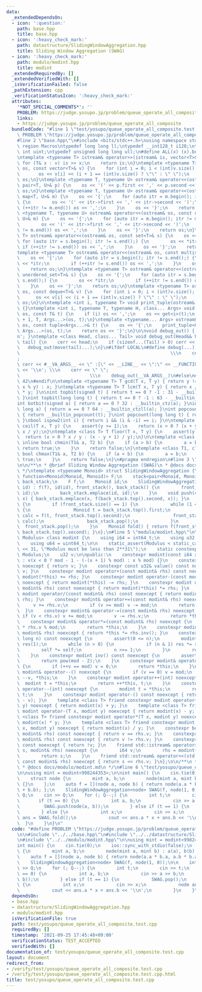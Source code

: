 ```yaml
---
data:
  _extendedDependsOn:
  - icon: ':question:'
    path: base.hpp
    title: base.hpp
  - icon: ':heavy_check_mark:'
    path: datastructure/SlidingWindowAggregation.hpp
    title: Sliding Window Aggregation (SWAG)
  - icon: ':heavy_check_mark:'
    path: modulo/modint.hpp
    title: modint
  _extendedRequiredBy: []
  _extendedVerifiedWith: []
  _isVerificationFailed: false
  _pathExtension: cpp
  _verificationStatusIcon: ':heavy_check_mark:'
  attributes:
    '*NOT_SPECIAL_COMMENTS*': ''
    PROBLEM: https://judge.yosupo.jp/problem/queue_operate_all_composite
    links:
    - https://judge.yosupo.jp/problem/queue_operate_all_composite
  bundledCode: "#line 1 \"test/yosupo/queue_operate_all_composite.test.cpp\"\n#define\
    \ PROBLEM \"https://judge.yosupo.jp/problem/queue_operate_all_composite\"\n\n\
    #line 2 \"base.hpp\"\n#include <bits/stdc++.h>\nusing namespace std;\n#pragma\
    \ region Macros\ntypedef long long ll;\ntypedef __int128_t i128;\ntypedef unsigned\
    \ int uint;\ntypedef unsigned long long ull;\n#define ALL(x) (x).begin(), (x).end()\n\
    \ntemplate <typename T> istream& operator>>(istream& is, vector<T>& v) {\n   \
    \ for (T& x : v) is >> x;\n    return is;\n}\ntemplate <typename T> ostream& operator<<(ostream&\
    \ os, const vector<T>& v) {\n    for (int i = 0; i < (int)v.size(); i++) {\n \
    \       os << v[i] << (i + 1 == (int)v.size() ? \"\" : \" \");\n    }\n    return\
    \ os;\n}\ntemplate <typename T, typename U> ostream& operator<<(ostream& os, const\
    \ pair<T, U>& p) {\n    os << '(' << p.first << ',' << p.second << ')';\n    return\
    \ os;\n}\ntemplate <typename T, typename U> ostream& operator<<(ostream& os, const\
    \ map<T, U>& m) {\n    os << '{';\n    for (auto itr = m.begin(); itr != m.end();)\
    \ {\n        os << '(' << itr->first << ',' << itr->second << ')';\n        if\
    \ (++itr != m.end()) os << ',';\n    }\n    os << '}';\n    return os;\n}\ntemplate\
    \ <typename T, typename U> ostream& operator<<(ostream& os, const unordered_map<T,\
    \ U>& m) {\n    os << '{';\n    for (auto itr = m.begin(); itr != m.end();) {\n\
    \        os << '(' << itr->first << ',' << itr->second << ')';\n        if (++itr\
    \ != m.end()) os << ',';\n    }\n    os << '}';\n    return os;\n}\ntemplate <typename\
    \ T> ostream& operator<<(ostream& os, const set<T>& s) {\n    os << '{';\n   \
    \ for (auto itr = s.begin(); itr != s.end();) {\n        os << *itr;\n       \
    \ if (++itr != s.end()) os << ',';\n    }\n    os << '}';\n    return os;\n}\n\
    template <typename T> ostream& operator<<(ostream& os, const multiset<T>& s) {\n\
    \    os << '{';\n    for (auto itr = s.begin(); itr != s.end();) {\n        os\
    \ << *itr;\n        if (++itr != s.end()) os << ',';\n    }\n    os << '}';\n\
    \    return os;\n}\ntemplate <typename T> ostream& operator<<(ostream& os, const\
    \ unordered_set<T>& s) {\n    os << '{';\n    for (auto itr = s.begin(); itr !=\
    \ s.end();) {\n        os << *itr;\n        if (++itr != s.end()) os << ',';\n\
    \    }\n    os << '}';\n    return os;\n}\ntemplate <typename T> ostream& operator<<(ostream&\
    \ os, const deque<T>& v) {\n    for (int i = 0; i < (int)v.size(); i++) {\n  \
    \      os << v[i] << (i + 1 == (int)v.size() ? \"\" : \" \");\n    }\n    return\
    \ os;\n}\n\ntemplate <int i, typename T> void print_tuple(ostream&, const T&)\
    \ {}\ntemplate <int i, typename T, typename H, class... Args> void print_tuple(ostream&\
    \ os, const T& t) {\n    if (i) os << ',';\n    os << get<i>(t);\n    print_tuple<i\
    \ + 1, T, Args...>(os, t);\n}\ntemplate <typename... Args> ostream& operator<<(ostream&\
    \ os, const tuple<Args...>& t) {\n    os << '{';\n    print_tuple<0, tuple<Args...>,\
    \ Args...>(os, t);\n    return os << '}';\n}\n\nvoid debug_out() { cerr << '\\\
    n'; }\ntemplate <class Head, class... Tail> void debug_out(Head&& head, Tail&&...\
    \ tail) {\n    cerr << head;\n    if (sizeof...(Tail) > 0) cerr << \", \";\n \
    \   debug_out(move(tail)...);\n}\n#ifdef LOCAL\n#define debug(...)           \
    \                                                        \\\n    cerr << \" \"\
    ;                                                                     \\\n   \
    \ cerr << #__VA_ARGS__ << \" :[\" << __LINE__ << \":\" << __FUNCTION__ << \"]\"\
    \ << '\\n'; \\\n    cerr << \" \";                                           \
    \                          \\\n    debug_out(__VA_ARGS__)\n#else\n#define debug(...)\
    \ 42\n#endif\n\ntemplate <typename T> T gcd(T x, T y) { return y != 0 ? gcd(y,\
    \ x % y) : x; }\ntemplate <typename T> T lcm(T x, T y) { return x / gcd(x, y)\
    \ * y; }\n\nint topbit(signed t) { return t == 0 ? -1 : 31 - __builtin_clz(t);\
    \ }\nint topbit(long long t) { return t == 0 ? -1 : 63 - __builtin_clzll(t); }\n\
    int botbit(signed a) { return a == 0 ? 32 : __builtin_ctz(a); }\nint botbit(long\
    \ long a) { return a == 0 ? 64 : __builtin_ctzll(a); }\nint popcount(signed t)\
    \ { return __builtin_popcount(t); }\nint popcount(long long t) { return __builtin_popcountll(t);\
    \ }\nbool ispow2(int i) { return i && (i & -i) == i; }\n\ntemplate <class T> T\
    \ ceil(T x, T y) {\n    assert(y >= 1);\n    return (x > 0 ? (x + y - 1) / y :\
    \ x / y);\n}\ntemplate <class T> T floor(T x, T y) {\n    assert(y >= 1);\n  \
    \  return (x > 0 ? x / y : (x - y + 1) / y);\n}\n\ntemplate <class T1, class T2>\
    \ inline bool chmin(T1& a, T2 b) {\n    if (a > b) {\n        a = b;\n       \
    \ return true;\n    }\n    return false;\n}\ntemplate <class T1, class T2> inline\
    \ bool chmax(T1& a, T2 b) {\n    if (a < b) {\n        a = b;\n        return\
    \ true;\n    }\n    return false;\n}\n#pragma endregion\n#line 3 \"datastructure/SlidingWindowAggregation.hpp\"\
    \n\n/**\n * @brief Sliding Window Aggregation (SWAG)\n * @docs docs/datastructure/SlidingWindowAggregation.md\n\
    \ */\ntemplate <typename Monoid> struct SlidingWindowAggregation {\n    typedef\
    \ function<Monoid(Monoid, Monoid)> F;\n    stack<pair<Monoid, Monoid>> front_stack,\
    \ back_stack;\n    F f;\n    Monoid id;\n    SlidingWindowAggregation(F f, Monoid\
    \ id) : f(f), id(id), front_stack(), back_stack() {\n        front_stack.emplace(id,\
    \ id);\n        back_stack.emplace(id, id);\n    }\n    void push(const Monoid&\
    \ x) { back_stack.emplace(x, f(back_stack.top().second, x)); }\n    void pop()\
    \ {\n        if (front_stack.size() == 1) {\n            while (1 < (int)back_stack.size())\
    \ {\n                Monoid t = back_stack.top().first;\n                Monoid\
    \ calc = f(t, front_stack.top().second);\n                front_stack.emplace(t,\
    \ calc);\n                back_stack.pop();\n            }\n        }\n      \
    \  front_stack.pop();\n    }\n    Monoid fold() { return f(front_stack.top().second,\
    \ back_stack.top().second); }\n};\n#line 5 \"modulo/modint.hpp\"\n\ntemplate <uint64_t\
    \ Modulus> class modint {\n    using i64 = int64_t;\n    using u32 = uint32_t;\n\
    \    using u64 = uint64_t;\n\n    static_assert(Modulus < static_cast<uint32_t>(1)\
    \ << 31, \"Modulus must be less than 2**31\");\n    static constexpr u32 mod =\
    \ Modulus;\n    u32 v;\n\npublic:\n    constexpr modint(const i64 x = 0) noexcept\
    \ : v(x < 0 ? mod - 1 - (-(x + 1) % mod) : x % mod) {}\n    constexpr u32& value()\
    \ noexcept { return v; }\n    constexpr const u32& value() const noexcept { return\
    \ v; }\n    constexpr modint operator+(const modint& rhs) const noexcept { return\
    \ modint(*this) += rhs; }\n    constexpr modint operator-(const modint& rhs) const\
    \ noexcept { return modint(*this) -= rhs; }\n    constexpr modint operator*(const\
    \ modint& rhs) const noexcept { return modint(*this) *= rhs; }\n    constexpr\
    \ modint operator/(const modint& rhs) const noexcept { return modint(*this) /=\
    \ rhs; }\n    constexpr modint& operator+=(const modint& rhs) noexcept {\n   \
    \     v += rhs.v;\n        if (v >= mod) v -= mod;\n        return *this;\n  \
    \  }\n    constexpr modint& operator-=(const modint& rhs) noexcept {\n       \
    \ if (v < rhs.v) v += mod;\n        v -= rhs.v;\n        return *this;\n    }\n\
    \    constexpr modint& operator*=(const modint& rhs) noexcept {\n        v = (u64)v\
    \ * rhs.v % mod;\n        return *this;\n    }\n    constexpr modint& operator/=(const\
    \ modint& rhs) noexcept { return *this *= rhs.inv(); }\n    constexpr modint pow(long\
    \ long n) const noexcept {\n        assert(0 <= n);\n        modint self(*this),\
    \ res(1);\n        while (n > 0) {\n            if (n & 1) res *= self;\n    \
    \        self *= self;\n            n >>= 1;\n        }\n        return res;\n\
    \    }\n    constexpr modint inv() const noexcept {\n        assert(*this != 0);\n\
    \        return pow(mod - 2);\n    }\n    constexpr modint& operator++() noexcept\
    \ {\n        if (++v == mod) v = 0;\n        return *this;\n    }\n    constexpr\
    \ modint& operator--() noexcept {\n        if (v == 0) v = mod;\n        return\
    \ --v, *this;\n    }\n    constexpr modint operator++(int) noexcept {\n      \
    \  modint t = *this;\n        return ++*this, t;\n    }\n    constexpr modint\
    \ operator--(int) noexcept {\n        modint t = *this;\n        return --*this,\
    \ t;\n    }\n    constexpr modint operator-() const noexcept { return modint(mod\
    \ - v); }\n    template <class T> friend constexpr modint operator+(T x, modint\
    \ y) noexcept { return modint(x) + y; }\n    template <class T> friend constexpr\
    \ modint operator-(T x, modint y) noexcept { return modint(x) - y; }\n    template\
    \ <class T> friend constexpr modint operator*(T x, modint y) noexcept { return\
    \ modint(x) * y; }\n    template <class T> friend constexpr modint operator/(T\
    \ x, modint y) noexcept { return modint(x) / y; }\n    constexpr bool operator==(const\
    \ modint& rhs) const noexcept { return v == rhs.v; }\n    constexpr bool operator!=(const\
    \ modint& rhs) const noexcept { return v != rhs.v; }\n    constexpr bool operator!()\
    \ const noexcept { return !v; }\n    friend std::istream& operator>>(std::istream&\
    \ s, modint& rhs) noexcept {\n        i64 v;\n        rhs = modint{(s >> v, v)};\n\
    \        return s;\n    }\n    friend std::ostream& operator<<(std::ostream& s,\
    \ const modint& rhs) noexcept { return s << rhs.v; }\n};\n\n/**\n * @brief modint\n\
    \ * @docs docs/modulo/modint.md\n */\n#line 6 \"test/yosupo/queue_operate_all_composite.test.cpp\"\
    \n\nusing mint = modint<998244353>;\n\nint main() {\n    cin.tie(0);\n    ios::sync_with_stdio(false);\n\
    \    struct node {\n        mint a, b;\n        node(mint a, mint b) : a(a), b(b)\
    \ {}\n    };\n    auto f = [](node a, node b) { return node(a.a * b.a, a.b * b.a\
    \ + b.b); };\n    SlidingWindowAggregation<node> SWAG(f, node(1, 0));\n\n    int\
    \ Q;\n    cin >> Q;\n    for (; Q--;) {\n        int t;\n        cin >> t;\n \
    \       if (t == 0) {\n            int a, b;\n            cin >> a >> b;\n   \
    \         SWAG.push(node(a, b));\n        } else if (t == 1) {\n            SWAG.pop();\n\
    \        } else {\n            int x;\n            cin >> x;\n            node\
    \ ans = SWAG.fold();\n            cout << ans.a * x + ans.b << '\\n';\n      \
    \  }\n    }\n}\n"
  code: "#define PROBLEM \"https://judge.yosupo.jp/problem/queue_operate_all_composite\"\
    \n\n#include \"../../base.hpp\"\n#include \"../../datastructure/SlidingWindowAggregation.hpp\"\
    \n#include \"../../modulo/modint.hpp\"\n\nusing mint = modint<998244353>;\n\n\
    int main() {\n    cin.tie(0);\n    ios::sync_with_stdio(false);\n    struct node\
    \ {\n        mint a, b;\n        node(mint a, mint b) : a(a), b(b) {}\n    };\n\
    \    auto f = [](node a, node b) { return node(a.a * b.a, a.b * b.a + b.b); };\n\
    \    SlidingWindowAggregation<node> SWAG(f, node(1, 0));\n\n    int Q;\n    cin\
    \ >> Q;\n    for (; Q--;) {\n        int t;\n        cin >> t;\n        if (t\
    \ == 0) {\n            int a, b;\n            cin >> a >> b;\n            SWAG.push(node(a,\
    \ b));\n        } else if (t == 1) {\n            SWAG.pop();\n        } else\
    \ {\n            int x;\n            cin >> x;\n            node ans = SWAG.fold();\n\
    \            cout << ans.a * x + ans.b << '\\n';\n        }\n    }\n}"
  dependsOn:
  - base.hpp
  - datastructure/SlidingWindowAggregation.hpp
  - modulo/modint.hpp
  isVerificationFile: true
  path: test/yosupo/queue_operate_all_composite.test.cpp
  requiredBy: []
  timestamp: '2021-09-25 17:45:48+09:00'
  verificationStatus: TEST_ACCEPTED
  verifiedWith: []
documentation_of: test/yosupo/queue_operate_all_composite.test.cpp
layout: document
redirect_from:
- /verify/test/yosupo/queue_operate_all_composite.test.cpp
- /verify/test/yosupo/queue_operate_all_composite.test.cpp.html
title: test/yosupo/queue_operate_all_composite.test.cpp
---
```

